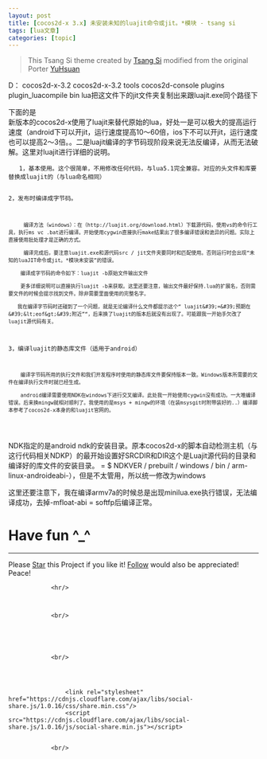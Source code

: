 ```yaml
---
layout: post
title: [cocos2d-x 3.x] 未安装未知的luajit命令或jit。*模块 - tsang si 
tags: [lua文章]
categories: [topic]
---
```

<blockquote>
<p>This Tsang Si theme created by <a href="https://codejens.github.io/" target="_blank" rel="noopener noreferrer">Tsang Si</a> modified from the original Porter <a href="https://github.com/YenYuHsuan/hexo-theme-beantech" target="_blank" rel="noopener noreferrer">YuHsuan</a></p>
</blockquote>

<p>D： cocos2d-x-3.2  cocos2d-x-3.2  tools  cocos2d-console  plugins  plugin_luacompile  bin  lua把这文件下的jit文件夹复制出来跟luajit.exe同个路径下</p>
<p>下面的是<br/>
新版本的cocos2d-x使用了luajit来替代原始的lua，好处一是可以极大的提高运行速度（android下可以开jit，运行速度提高10〜60倍，ios下不可以开jit，运行速度也可以提高2〜3倍。。二是luajit编译的字节码现阶段来说无法反编译，从而无法破解。这里对luajit进行详细的说明。</p>
<pre><code>   1，基本使用。这个很简单，不用修改任何代码，与lua5.1完全兼容。对应的头文件和库要替换成luajit的（与lua命名相同）

   2，发布时编译成字节码。

         编译方法（windows）：在（http://luajit.org/download.html）下载源代码，使用vs的命令行工具，执行ms vc .bat进行编译。开始使用cygwin直接执行make结果出了很多编译错误和诡异的问题。实际上直接使用批处理才是正确的方式。 

         编译完成后，要注意luajit.exe和源代码src / jit文件夹要同时和匹配使用。否则运行时会出现“未知的luaJIT命令或jit。*模块未安装”的错误。

        编译成字节码的命令如下：luajit -b原始文件输出文件

        更多详细说明可以直接执行luajit -b来获取。这里还要注意，输出文件最好保持.lua的扩展名，否则需要文件的时候会提示找到文件。除非需要里面使用的完整名字。

       我在编译字节码时还碰到了一个问题，就是无论编译什么文件都提示这个“ luajit&#39;=&#39;预期在&#39;&lt;eof&gt;&#39;附近”“，后来换了luajit的版本后就没有出现了。可能跟我一开始手欠改了luajit源代码有关。

   3，编译luajit的静态库文件（适用于android）

        编译字节码所用的执行文件和我们开发程序时使用的静态库文件要保持版本一致。Windows版本所需要的文件在编译执行文件时就已经生成。

        android编译需要使用NDK在windows下进行交叉编译。此处我一开始使用cygwin没有成功。一大堆编译错误。后来换mingw就相对顺利了。我使用的是msys + mingw的环境（在装msysgit时附带装好的..）编译脚本参考了cocos2d-x本身的和luajit官网的。
</code></pre>
 
NDK指定的是android ndk的安装目录。原本cocos2d-x的脚本自动检测主机（与这行代码相关NDKP）的最开始设置好SRCDIR和DIR这个是Luajit源代码的目录和编译好的库文件的安装目录。 = $ NDKVER / prebuilt / windows / bin / arm-linux-androideabi-），但是不太管用，所以统一修改为windows
<p>这里还要注意下，我在编译armv7a的时候总是出现minilua.exe执行错误，无法编译成功，去掉-mfloat-abi = softfp后编译正常。</p>
<h1 id="have-fun-_">Have fun ^_^</h1>
<hr/>

<script async="" defer="" src="https://buttons.github.io/buttons.js"></script>

<p>Please <a class="github-button" href="https://github.com/tsangsi/hexo-theme-tsangsi" data-icon="octicon-star" aria-label="Star tsangsi/hexo-theme-tsangsi on GitHub" target="_blank" rel="noopener noreferrer">Star</a> this Project if you like it! <a class="github-button" href="https://github.com/tsangsi" aria-label="Follow @tsangsi on GitHub" target="_blank" rel="noopener noreferrer">Follow</a> would also be appreciated!<br/>
Peace!</p>

                

                <hr/>
                
                

                <br/>

                
                
                

                <br/>
                
                
                    
                    
                    <link rel="stylesheet" href="https://cdnjs.cloudflare.com/ajax/libs/social-share.js/1.0.16/css/share.min.css"/>
                    <script src="https://cdnjs.cloudflare.com/ajax/libs/social-share.js/1.0.16/js/social-share.min.js"></script>
                
                
                <br/>